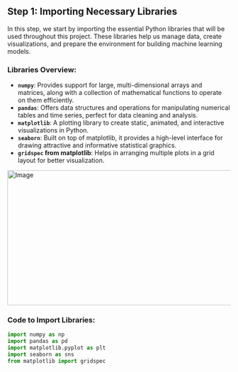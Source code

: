 ## Step 1: Importing Necessary Libraries

In this step, we start by importing the essential Python libraries that will be used throughout this project. These libraries help us manage data, create visualizations, and prepare the environment for building machine learning models.

### Libraries Overview:

- **`numpy`**: Provides support for large, multi-dimensional arrays and matrices, along with a collection of mathematical functions to operate on them efficiently.
- **`pandas`**: Offers data structures and operations for manipulating numerical tables and time series, perfect for data cleaning and analysis.
- **`matplotlib`**: A plotting library to create static, animated, and interactive visualizations in Python.
- **`seaborn`**: Built on top of matplotlib, it provides a high-level interface for drawing attractive and informative statistical graphics.
- **`gridspec` from matplotlib**: Helps in arranging multiple plots in a grid layout for better visualization.
  
<img width="1569" height="305" alt="Image" src="https://github.com/user-attachments/assets/15e744cf-1536-458c-8244-bb29164deaa0" />

### Code to Import Libraries:

```python
import numpy as np  
import pandas as pd  
import matplotlib.pyplot as plt  
import seaborn as sns  
from matplotlib import gridspec
